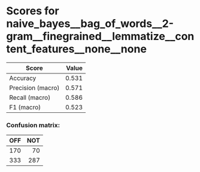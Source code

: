 # Scores for naive_bayes__bag_of_words__2-gram__finegrained__lemmatize__content_features__none__none
|      Score      |Value|
|-----------------|----:|
|Accuracy         |0.531|
|Precision (macro)|0.571|
|Recall (macro)   |0.586|
|F1 (macro)       |0.523|

### Confusion matrix:
|OFF|NOT|
|--:|--:|
|170| 70|
|333|287|
